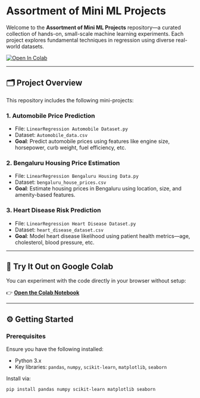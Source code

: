 # Assortment of Mini ML Projects

Welcome to the **Assortment of Mini ML Projects** repository—a curated collection of hands-on, small-scale machine learning experiments. Each project explores fundamental techniques in regression using diverse real-world datasets.

[![Open In Colab](https://colab.research.google.com/assets/colab-badge.svg)](https://colab.research.google.com/drive/1hb5CcUgi0QXym9RUFIm1-3BWEvNqPp26?usp=sharing)

---

## 🗂 Project Overview

This repository includes the following mini-projects:

### 1. Automobile Price Prediction
- File: `LinearRegression Automobile Dataset.py`  
- Dataset: `Automobile_data.csv`  
- **Goal**: Predict automobile prices using features like engine size, horsepower, curb weight, fuel efficiency, etc.

### 2. Bengaluru Housing Price Estimation
- File: `LinearRegression Bengaluru Housing Data.py`  
- Dataset: `bengaluru_house_prices.csv`  
- **Goal**: Estimate housing prices in Bengaluru using location, size, and amenity-based features.

### 3. Heart Disease Risk Prediction
- File: `LinearRegression Heart Disease Dataset.py`  
- Dataset: `heart_disease_dataset.csv`  
- **Goal**: Model heart disease likelihood using patient health metrics—age, cholesterol, blood pressure, etc.

---

## 🚀 Try It Out on Google Colab

You can experiment with the code directly in your browser without setup:  

👉 [**Open the Colab Notebook**](https://colab.research.google.com/drive/1hb5CcUgi0QXym9RUFIm1-3BWEvNqPp26?usp=sharing)

---

## ⚙️ Getting Started

### Prerequisites
Ensure you have the following installed:
- Python 3.x  
- Key libraries: `pandas`, `numpy`, `scikit-learn`, `matplotlib`, `seaborn`

Install via:
```bash
pip install pandas numpy scikit-learn matplotlib seaborn
